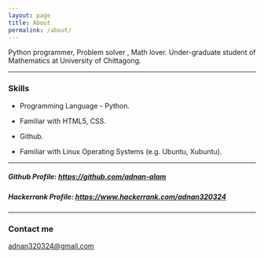 ```yaml
---
layout: page
title: About
permalink: /about/
---
```

Python programmer, Problem solver , Math lover.
Under-graduate student of Mathematics at University of Chittagong.

***
### Skills

* Programming Language - Python.

* Familiar with HTML5, CSS.

* Github.

* Familiar with Linux Operating Systems (e.g. Ubuntu, Xubuntu).

***

##### Github Profile: https://github.com/adnan-alam
##### Hackerrank Profile: https://www.hackerrank.com/adnan320324

***
### Contact me

[adnan320324@gmail.com](mailto:adnan320324@gmail.com)
